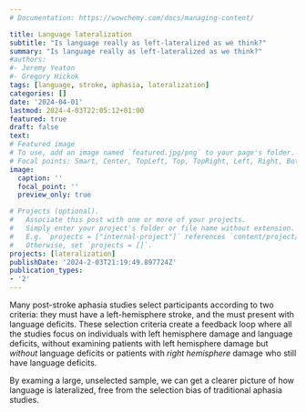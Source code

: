 ```yaml
---
# Documentation: https://wowchemy.com/docs/managing-content/

title: Language lateralization
subtitle: "Is language really as left-lateralized as we think?"
summary: "Is language really as left-lateralized as we think?"
#authors:
#- Jeremy Yeaton
#- Gregory Hickok
tags: [language, stroke, aphasia, lateralization]
categories: []
date: '2024-04-01'
lastmod: 2024-4-03T22:05:12+01:00
featured: true
draft: false
text:
# Featured image
# To use, add an image named `featured.jpg/png` to your page's folder.
# Focal points: Smart, Center, TopLeft, Top, TopRight, Left, Right, BottomLeft, Bottom, BottomRight.
image:
  caption: ''
  focal_point: ''
  preview_only: true

# Projects (optional).
#   Associate this post with one or more of your projects.
#   Simply enter your project's folder or file name without extension.
#   E.g. `projects = ["internal-project"]` references `content/project/deep-learning/index.md`.
#   Otherwise, set `projects = []`.
projects: [lateralization]
publishDate: '2024-2-03T21:19:49.897724Z'
publication_types:
- '2'
---
```

Many post-stroke aphasia studies select participants according to two criteria: they must have a left-hemisphere stroke, and the must present with language deficits. These selection criteria create a feedback loop where all the studies focus on individuals with left hemisphere damage and language deficits, without examining patients with left hemisphere damage but _without_ language deficits or patients with _right hemisphere_ damage who still have language deficits.

By examing a large, unselected sample, we can get a clearer picture of how language is lateralized, free from the selection bias of traditional aphasia studies.
